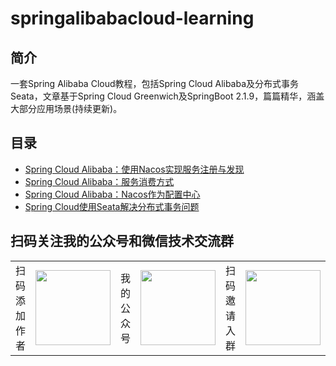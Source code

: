 # springalibabacloud-learning

## 简介

一套Spring Alibaba Cloud教程，包括Spring Cloud Alibaba及分布式事务Seata，文章基于Spring Cloud Greenwich及SpringBoot 2.1.9，篇篇精华，涵盖大部分应用场景(持续更新)。

## 目录

- [Spring Cloud Alibaba：使用Nacos实现服务注册与发现](https://mp.weixin.qq.com/s/xwAZs9604QJbTh1_bKR49Q)
- [Spring Cloud Alibaba：服务消费方式](https://mp.weixin.qq.com/s/xuOZ9lIN_RgpsZ41X2p6Wg)
- [Spring Cloud Alibaba：Nacos作为配置中心](https://mp.weixin.qq.com/s/cTysnsQB7V9YWQG7oZr26Q)
- [Spring Cloud使用Seata解决分布式事务问题](https://mp.weixin.qq.com/s/pSQ2iMCuPMzsCoXoBKplLQ)

## 扫码关注我的公众号和微信技术交流群
<table>
    <tr>
        <td>扫码添加作者</td>
        <td><img src="https://gitee.com/li_haodong/picture_management/raw/master/pic/WechatIMG2.jpeg" width="120"/></td>
        <td>我的公众号</td>
        <td><img src="https://gitee.com/li_haodong/picture_management/raw/master/pic/qrcode_for_gh_99ee464aac4f_258.jpg" width="120"/></td>
        <td>扫码邀请入群</td>
        <td><img src="https://gitee.com/li_haodong/picture_management/raw/master/pic/WechatIMG320.jpeg" width="120"/></td>
    </tr>
</table>